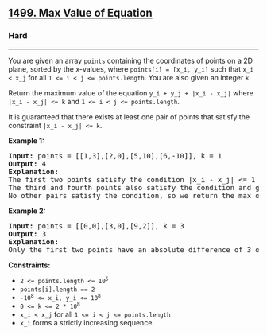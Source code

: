 <h2><a href="https://leetcode.com/problems/max-value-of-equation">1499. Max Value of Equation</a></h2>
<h3>Hard</h3>
<hr>
<p>You are given an array <code>points</code> containing the coordinates of points on a 2D plane, sorted by the x-values, where <code>points[i] = [x_i, y_i]</code> such that <code>x_i < x_j</code> for all <code>1 <= i < j <= points.length</code>. You are also given an integer <code>k</code>.</p>
<p>Return the maximum value of the equation <code>y_i + y_j + |x_i - x_j|</code> where <code>|x_i - x_j| <= k</code> and <code>1 <= i < j <= points.length</code>.</p>
<p>It is guaranteed that there exists at least one pair of points that satisfy the constraint <code>|x_i - x_j| <= k</code>.</p>

<p><strong>Example 1:</strong></p>
<pre>
<strong>Input:</strong> points = [[1,3],[2,0],[5,10],[6,-10]], k = 1
<strong>Output:</strong> 4
<strong>Explanation:</strong> 
The first two points satisfy the condition |x_i - x_j| <= 1 and if we calculate the equation we get 3 + 0 + |1 - 2| = 4. 
The third and fourth points also satisfy the condition and give a value of 10 + (-10) + |5 - 6| = 1.
No other pairs satisfy the condition, so we return the max of 4 and 1.
</pre>

<p><strong>Example 2:</strong></p>
<pre>
<strong>Input:</strong> points = [[0,0],[3,0],[9,2]], k = 3
<strong>Output:</strong> 3
<strong>Explanation:</strong> 
Only the first two points have an absolute difference of 3 or less in the x-values, and give the value of 0 + 0 + |0 - 3| = 3.
</pre>

<p><strong>Constraints:</strong></p>
<ul>
    <li><code>2 <= points.length <= 10<sup>5</sup></code></li>
    <li><code>points[i].length == 2</code></li>
    <li><code>-10<sup>8</sup> <= x_i, y_i <= 10<sup>8</sup></code></li>
    <li><code>0 <= k <= 2 * 10<sup>8</sup></code></li>
    <li><code>x_i < x_j</code> for all <code>1 <= i < j <= points.length</code></li>
    <li><code>x_i</code> forms a strictly increasing sequence.</li>
</ul>
